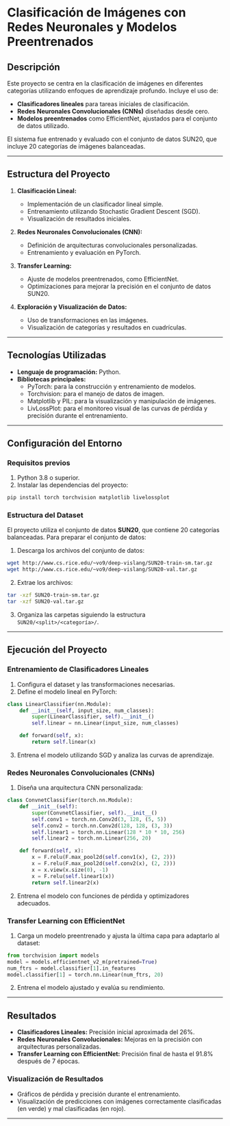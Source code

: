 # Clasificación de Imágenes con Redes Neuronales y Modelos Preentrenados

## Descripción
Este proyecto se centra en la clasificación de imágenes en diferentes categorías utilizando enfoques de aprendizaje profundo. Incluye el uso de:

- **Clasificadores lineales** para tareas iniciales de clasificación.
- **Redes Neuronales Convolucionales (CNNs)** diseñadas desde cero.
- **Modelos preentrenados** como EfficientNet, ajustados para el conjunto de datos utilizado.

El sistema fue entrenado y evaluado con el conjunto de datos SUN20, que incluye 20 categorías de imágenes balanceadas.

---

## Estructura del Proyecto
1. **Clasificación Lineal:**
   - Implementación de un clasificador lineal simple.
   - Entrenamiento utilizando Stochastic Gradient Descent (SGD).
   - Visualización de resultados iniciales.

2. **Redes Neuronales Convolucionales (CNN):**
   - Definición de arquitecturas convolucionales personalizadas.
   - Entrenamiento y evaluación en PyTorch.

3. **Transfer Learning:**
   - Ajuste de modelos preentrenados, como EfficientNet.
   - Optimizaciones para mejorar la precisión en el conjunto de datos SUN20.

4. **Exploración y Visualización de Datos:**
   - Uso de transformaciones en las imágenes.
   - Visualización de categorías y resultados en cuadrículas.

---

## Tecnologías Utilizadas

- **Lenguaje de programación:** Python.
- **Bibliotecas principales:**
  - PyTorch: para la construcción y entrenamiento de modelos.
  - Torchvision: para el manejo de datos de imagen.
  - Matplotlib y PIL: para la visualización y manipulación de imágenes.
  - LivLossPlot: para el monitoreo visual de las curvas de pérdida y precisión durante el entrenamiento.

---

## Configuración del Entorno

### Requisitos previos
1. Python 3.8 o superior.
2. Instalar las dependencias del proyecto:

```bash
pip install torch torchvision matplotlib livelossplot
```

### Estructura del Dataset
El proyecto utiliza el conjunto de datos **SUN20**, que contiene 20 categorías balanceadas. Para preparar el conjunto de datos:

1. Descarga los archivos del conjunto de datos:

```bash
wget http://www.cs.rice.edu/~vo9/deep-vislang/SUN20-train-sm.tar.gz
wget http://www.cs.rice.edu/~vo9/deep-vislang/SUN20-val.tar.gz
```

2. Extrae los archivos:

```bash
tar -xzf SUN20-train-sm.tar.gz
tar -xzf SUN20-val.tar.gz
```

3. Organiza las carpetas siguiendo la estructura `SUN20/<split>/<categoría>/`.

---

## Ejecución del Proyecto

### Entrenamiento de Clasificadores Lineales
1. Configura el dataset y las transformaciones necesarias.
2. Define el modelo lineal en PyTorch:

```python
class LinearClassifier(nn.Module):
    def __init__(self, input_size, num_classes):
        super(LinearClassifier, self).__init__()
        self.linear = nn.Linear(input_size, num_classes)

    def forward(self, x):
        return self.linear(x)
```

3. Entrena el modelo utilizando SGD y analiza las curvas de aprendizaje.

### Redes Neuronales Convolucionales (CNNs)
1. Diseña una arquitectura CNN personalizada:

```python
class ConvnetClassifier(torch.nn.Module):
    def __init__(self):
        super(ConvnetClassifier, self).__init__()
        self.conv1 = torch.nn.Conv2d(3, 128, (5, 5))
        self.conv2 = torch.nn.Conv2d(128, 128, (3, 3))
        self.linear1 = torch.nn.Linear(128 * 10 * 10, 256)
        self.linear2 = torch.nn.Linear(256, 20)

    def forward(self, x):
        x = F.relu(F.max_pool2d(self.conv1(x), (2, 2)))
        x = F.relu(F.max_pool2d(self.conv2(x), (2, 2)))
        x = x.view(x.size(0), -1)
        x = F.relu(self.linear1(x))
        return self.linear2(x)
```

2. Entrena el modelo con funciones de pérdida y optimizadores adecuados.

### Transfer Learning con EfficientNet
1. Carga un modelo preentrenado y ajusta la última capa para adaptarlo al dataset:

```python
from torchvision import models
model = models.efficientnet_v2_m(pretrained=True)
num_ftrs = model.classifier[1].in_features
model.classifier[1] = torch.nn.Linear(num_ftrs, 20)
```

2. Entrena el modelo ajustado y evalúa su rendimiento.

---

## Resultados

- **Clasificadores Lineales:** Precisión inicial aproximada del 26%.
- **Redes Neuronales Convolucionales:** Mejoras en la precisión con arquitecturas personalizadas.
- **Transfer Learning con EfficientNet:** Precisión final de hasta el 91.8% después de 7 épocas.

### Visualización de Resultados

- Gráficos de pérdida y precisión durante el entrenamiento.
- Visualización de predicciones con imágenes correctamente clasificadas (en verde) y mal clasificadas (en rojo).

---




